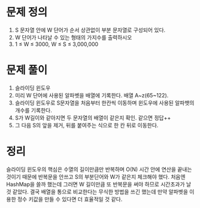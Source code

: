 # 문제 정의

1. S 문자열 안에 W 단어가 순서 상관없이 부분 문자열로 구성되어 있다. 
2. W 단어가 나타날 수 있는 형태의 가지수를 출력하시오
3. 1 ≤ W ≤ 3000, W ≤ S ≤ 3,000,000

# 문제 풀이

1. 슬라이딩 윈도우
2. 미리 W 단어에 사용된 알파벳을 배열에 기록한다. 배열 A~z(65~122). 
3. 슬라이딩 윈도우로 S문자열을 처음부터 한칸씩 이동하며 윈도우에 사용된 알파뱃의 개수를 기록한다.
4. S가 W길이와 같아지면 두 문자열의 배열이 같은지 확인. 같으면 정답++
5. 그 다음 S의 앞을 제거, 뒤를 붙여주는 식으로 한 칸 뒤로 이동한다. 

# 정리

슬라이딩 윈도우의 핵심은 수열의 길이만큼만 반복하며 O(N) 시간 안에 연산을 끝내는 것이기 때문에 반복문을 안쓰고 S의 부분단어와 W가 같은지 체크해야 했다. 처음엔 HashMap을 쓸까 했는데 그러면 W 길이만큼 또 반복문을 써야 하므로 시간초과가 날 것 같았다. 결국 배열을 통으로 비교한다는 무식한 방법을 쓰긴 했는데 만약 알파벳을 이용한 정수 키값을 만들 수 있다면 더 효율적일 것 같다.